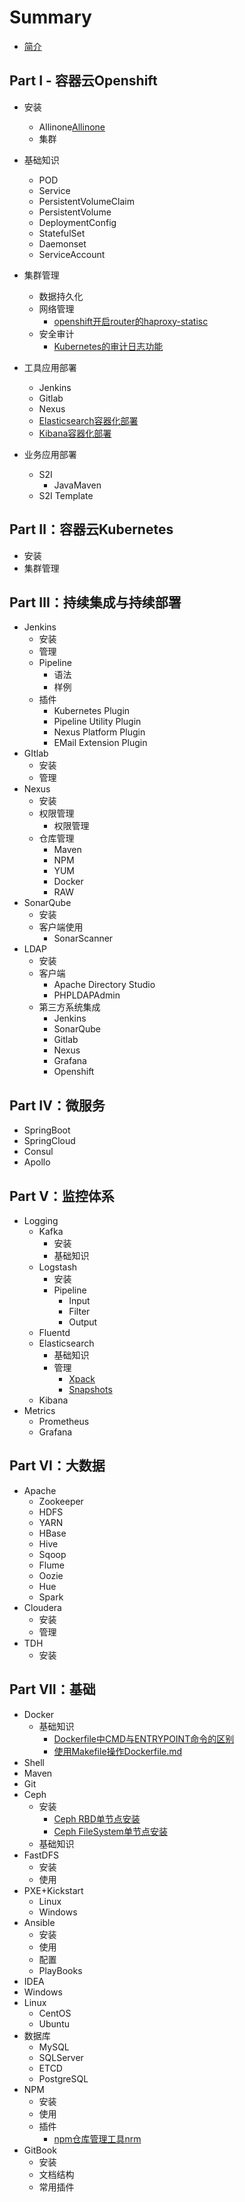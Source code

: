 # Summary

* [简介](README.md)

## Part Ⅰ - 容器云Openshift
* 安装
    * Allinone[Allinone](origin/openshift-allinone安装.md)
    * 集群
* 基础知识
    * POD
    * Service
    * PersistentVolumeClaim
    * PersistentVolume
    * DeploymentConfig
    * StatefulSet
    * Daemonset
    * ServiceAccount
* 集群管理
    * 数据持久化
    * 网络管理
        * [openshift开启router的haproxy-statisc](origin/openshift-开启router的haproxy-statisc.md)
    * 安全审计
        * [Kubernetes的审计日志功能](origin/openshift-kubernetes的审计日志功能.md)

* 工具应用部署
    * Jenkins
    * Gitlab
    * Nexus
    * [Elasticsearch容器化部署](origin/openshift-elasticsearch容器化部署.md)
    * [Kibana容器化部署](origin/openshift-Kibana容器化部署.md)
* 业务应用部署
    * S2I
        * JavaMaven
    * S2I Template

## Part Ⅱ：容器云Kubernetes
* 安装
* 集群管理

## Part Ⅲ：持续集成与持续部署
* Jenkins
    * 安装
    * 管理
    * Pipeline
        * 语法
        * 样例
    * 插件
        * Kubernetes Plugin
        * Pipeline Utility Plugin
        * Nexus Platform Plugin
        * EMail Extension Plugin
* GItlab
    * 安装
    * 管理
* Nexus
    * 安装
    * 权限管理
        * 权限管理
    * 仓库管理
        * Maven
        * NPM
        * YUM
        * Docker
        * RAW
* SonarQube
    * 安装
    * 客户端使用
        * SonarScanner
* LDAP
    * 安装
    * 客户端
        * Apache Directory Studio
        * PHPLDAPAdmin
    * 第三方系统集成
        * Jenkins
        * SonarQube
        * Gitlab
        * Nexus
        * Grafana
        * Openshift

## Part Ⅳ：微服务
* SpringBoot
* SpringCloud
* Consul
* Apollo

## Part Ⅴ：监控体系
* Logging
    * Kafka
        * 安装
        * 基础知识
    * Logstash
        * 安装
        * Pipeline
            * Input
            * Filter
            * Output
    * Fluentd
    * Elasticsearch
        * 基础知识
        * 管理
            * [Xpack](origin/elasticsearch7.1的xpack权限控制.md)
            * [Snapshots](origin/elasticSearch索引的快照备份与恢复.md)
    * Kibana
* Metrics
    * Prometheus
    * Grafana

## Part Ⅵ：大数据
* Apache
    * Zookeeper
    * HDFS
    * YARN
    * HBase
    * Hive
    * Sqoop
    * Flume
    * Oozie
    * Hue
    * Spark
* Cloudera
    * 安装
    * 管理
* TDH
    * 安装

## Part Ⅶ：基础
* Docker
    * 基础知识
      * [Dockerfile中CMD与ENTRYPOINT命令的区别](origin/docker-Dockerfile中CMD与ENTRYPOINT命令的区别.md)
      * [使用Makefile操作Dockerfile.md](origin/docker-使用Makefile操作Dockerfile.md)
* Shell
* Maven
* Git
* Ceph
    * 安装
        * [Ceph RBD单节点安装](origin/ceph-rbd单节点安装.md)
        * [Ceph FileSystem单节点安装](origin/ceph-filesystem单节点安装.md)
    * 基础知识
* FastDFS
    * 安装
    * 使用
* PXE+Kickstart
    * Linux
    * Windows
* Ansible
    * 安装
    * 使用
    * 配置
    * PlayBooks
* IDEA
* Windows
* Linux
    * CentOS
    * Ubuntu
* 数据库
    * MySQL
    * SQLServer
    * ETCD
    * PostgreSQL
* NPM
    * 安装
    * 使用
    * 插件
        * [npm仓库管理工具nrm](origin/npm仓库管理工具nrm.md)
* GitBook
    * 安装
    * 文档结构
    * 常用插件

